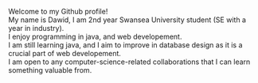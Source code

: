 Welcome to my Github profile! <br />
My name is Dawid, I am 2nd year Swansea University student (SE with a year in industry). <br />
I enjoy programming in java, and web developement. <br />
I am still learning java, and I aim to improve in database design as it is a crucial part of web developement. <br />
I am open to any computer-science-related collaborations that I can learn something valuable from. <br />

<!---
SnickyBicky/SnickyBicky is a ✨ special ✨ repository because its `README.md` (this file) appears on your GitHub profile.
You can click the Preview link to take a look at your changes.
--->
